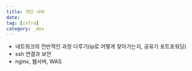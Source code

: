 ```yaml
---
title: 개인 서버
date:
tag: [infra]
category: _dev
---
```


- 네트워크의 전반적인 과정 다루기(ip로 어떻게 찾아가는지, 공유기 포트포워딩)
- ssh 연결과 보안
- nginx, 웹서버, WAS
